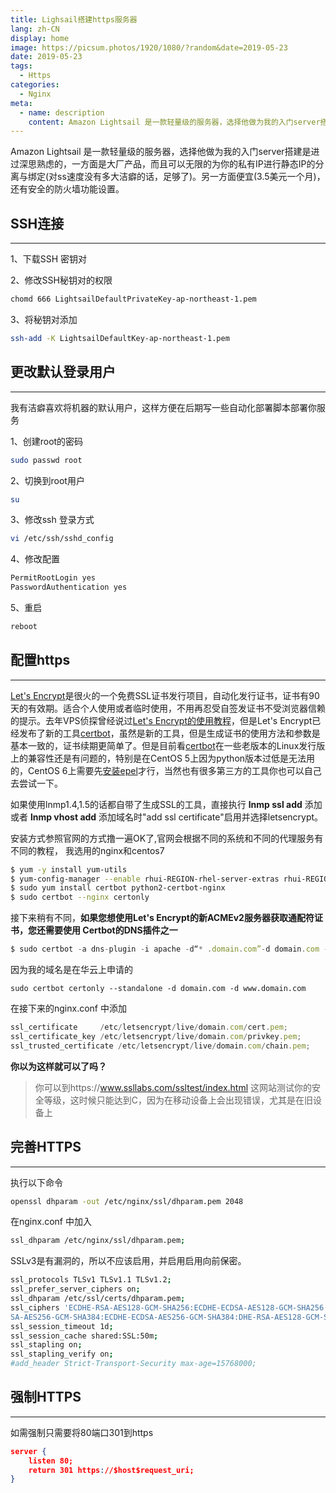 ```yaml
---
title: Lighsail搭建https服务器
lang: zh-CN
display: home
image: https://picsum.photos/1920/1080/?random&date=2019-05-23
date: 2019-05-23
tags:
  - Https
categories:
  - Nginx
meta:
  - name: description
    content: Amazon Lightsail 是一款轻量级的服务器，选择他做为我的入门server搭建是进过深思熟虑的，一方面是大厂产品，而且可以无限的为你的私有IP进行静态IP的分离与绑定(对ss速度没有多大洁癖的话，足够了)。另一方面便宜(3.5美元一个月)，还有安全的防火墙功能设置。
---
```

Amazon Lightsail 是一款轻量级的服务器，选择他做为我的入门server搭建是进过深思熟虑的，一方面是大厂产品，而且可以无限的为你的私有IP进行静态IP的分离与绑定(对ss速度没有多大洁癖的话，足够了)。另一方面便宜(3.5美元一个月)，还有安全的防火墙功能设置。

<!-- more -->

## SSH连接
---

1、下载SSH 密钥对

2、修改SSH秘钥对的权限

```bash
chomd 666 LightsailDefaultPrivateKey-ap-northeast-1.pem
```

3、将秘钥对添加

```bash
ssh-add -K LightsailDefaultKey-ap-northeast-1.pem
```



## 更改默认登录用户
---

我有洁癖喜欢将机器的默认用户，这样方便在后期写一些自动化部署脚本部署你服务

1、创建root的密码

```bash
sudo passwd root
```

2、切换到root用户

```bash
su
```

3、修改ssh 登录方式

```bash
vi /etc/ssh/sshd_config
```

4、修改配置

```bash
PermitRootLogin yes
PasswordAuthentication yes
```

5、重启

```bash
reboot
```



## 配置https
---

 [Let's Encrypt](https://www.vpser.net/build/letsencrypt-certbot.html)是很火的一个免费SSL证书发行项目，自动化发行证书，证书有90天的有效期。适合个人使用或者临时使用，不用再忍受自签发证书不受浏览器信赖的提示。去年VPS侦探曾经说过[Let's Encrypt的使用教程](https://www.vpser.net/build/letsencrypt-free-ssl.html)，但是Let's Encrypt已经发布了新的工具[certbot](https://www.vpser.net/build/letsencrypt-certbot.html)，虽然是新的工具，但是生成证书的使用方法和参数是基本一致的，证书续期更简单了。但是目前看[certbot](https://www.vpser.net/build/letsencrypt-certbot.html)在一些老版本的Linux发行版上的兼容性还是有问题的，特别是在CentOS 5上因为python版本过低是无法用的，CentOS 6上需要先[安装epel](https://www.vpser.net/manage/centos-rhel-linux-third-party-source-epel.html)才行，当然也有很多第三方的工具你也可以自己去尝试一下。

如果使用lnmp1.4,1.5的话都自带了生成SSL的工具，直接执行 **lnmp ssl add** 添加或者 **lnmp vhost add** 添加域名时"add ssl certificate"启用并选择letsencrypt。

安装方式参照官网的方式撸一遍OK了,官网会根据不同的系统和不同的代理服务有不同的教程， 我选用的nginx和centos7

```bash
$ yum -y install yum-utils
$ yum-config-manager --enable rhui-REGION-rhel-server-extras rhui-REGION-rhel-server-optional
$ sudo yum install certbot python2-certbot-nginx
$ sudo certbot --nginx certonly
```

接下来稍有不同，**如果您想使用Let's Encrypt的新ACMEv2服务器获取通配符证书，您还需要使用 Certbot的DNS插件之一**

```js
$ sudo certbot -a dns-plugin -i apache -d“* .domain.com”-d domain.com --server https://acme-v02.api.letsencrypt.org/directory
```

因为我的域名是在华云上申请的

```
sudo certbot certonly --standalone -d domain.com -d www.domain.com
```

在接下来的nginx.conf 中添加

```js
ssl_certificate     /etc/letsencrypt/live/domain.com/cert.pem;
ssl_certificate_key /etc/letsencrypt/live/domain.com/privkey.pem;
ssl_trusted_certificate /etc/letsencrypt/live/domain.com/chain.pem;
```



**你以为这样就可以了吗？**

> 你可以到https://www.ssllabs.com/ssltest/index.html 这网站测试你的安全等级，这时候只能达到C，因为在移动设备上会出现错误，尤其是在旧设备上



## 完善HTTPS
---

执行以下命令

```bash
openssl dhparam -out /etc/nginx/ssl/dhparam.pem 2048
```

在nginx.conf 中加入

```bash
ssl_dhparam /etc/nginx/ssl/dhparam.pem;
```

SSLv3是有漏洞的，所以不应该启用，并启用启用向前保密。

```bash
ssl_protocols TLSv1 TLSv1.1 TLSv1.2;
ssl_prefer_server_ciphers on;
ssl_dhparam /etc/ssl/certs/dhparam.pem;
ssl_ciphers 'ECDHE-RSA-AES128-GCM-SHA256:ECDHE-ECDSA-AES128-GCM-SHA256:ECDHE-R
SA-AES256-GCM-SHA384:ECDHE-ECDSA-AES256-GCM-SHA384:DHE-RSA-AES128-GCM-SHA256:DHE-DSS-AES128-GCM-SHA256:kEDH+AESGCM:ECDHE-RSA-AES128-SHA256:ECDHE-ECDSA-AES128-SHA256:ECDHE-RSA-AES128-SHA:ECDHE-ECDSA-AES128-SHA:ECDHE-RSA-AES256-SHA384:ECDHE-ECDSA-AES256-SHA384:ECDHE-RSA-AES256-SHA:ECDHE-ECDSA-AES256-SHA:DHE-RSA-AES128-SHA256:DHE-RSA-AES128-SHA:DHE-DSS-AES128-SHA256:DHE-RSA-AES256-SHA256:DHE-DSS-AES256-SHA:DHE-RSA-AES256-SHA:AES128-GCM-SHA256:AES256-GCM-SHA384:AES128-SHA256:AES256-SHA256:AES128-SHA:AES256-SHA:AES:CAMELLIA:DES-CBC3-SHA:!aNULL:!eNULL:!EXPORT:!DES:!RC4:!MD5:!PSK:!aECDH:!EDH-DSS-DES-CBC3-SHA:!EDH-RSA-DES-CBC3-SHA:!KRB5-DES-CBC3-SHA';
ssl_session_timeout 1d;
ssl_session_cache shared:SSL:50m;
ssl_stapling on;
ssl_stapling_verify on;
#add_header Strict-Transport-Security max-age=15768000;
```



## 强制HTTPS
---

如需强制只需要将80端口301到https

```json
server {
    listen 80;
    return 301 https://$host$request_uri;
}
```
